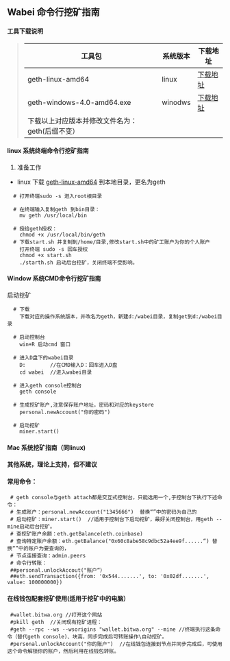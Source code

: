 

## Wabei 命令行挖矿指南

#### 工具下载说明

> |工具包|系统版本|下载地址|
> |-|-|-|
> |geth-linux-amd64|linux|[下载地址](https://github.com/wabei/miner/raw/master/geth-linux-amd64/geth.zip)|
> |geth-windows-4.0-amd64.exe|winodws|[下载地址](https://github.com/wabei/miner/raw/master/geth-windows-4.0-amd64.exe/geth)|
> |下载以上对应版本并修改文件名为：geth(后缀不变）|
#### linux 系统终端命令行挖矿指南

  1. 准备工作
	
  - linux 下载 [geth-linux-amd64](https://github.com/wabei/miner/geth-linux-amd64) 到本地目录，更名为geth
````
  # 打开终端sudo -s 进入root根目录
  
  # 在终端输入复制geth 到bin目录：
    mv geth /usr/local/bin  

  # 授给geth授权：
    chmod +x /usr/local/bin/geth
  # 下载start.sh 并复制到/home/目录,修改start.sh中的矿工账户为你的个人账户
    打开终端 sudo -s 回车授权
    chmod +x start.sh
    ./starth.sh 启动后台挖矿，关闭终端不受影响。    
````
#### Window 系统CMD命令行挖矿指南
 
 启动挖矿
 
````
  # 下载
    下载对应的操作系统版本，并改名为geth，新建d:/wabei目录，复制get到d:/wabei目录

  # 启动控制台
    win+R 启动cmd 窗口

  # 进入D盘下的wabei目录
    D:        //在CMD输入D：回车进入D盘
    cd wabei  //进入wabei目录

  # 进入geth console控制台
    geth console 

  # 生成挖矿账户,注意保存账户地址，密码和对应的keystore
    personal.newAccount("你的密码")

  # 启动挖矿
    miner.start()  
```` 
#### Mac 系统挖矿指南（同linux)
#### 其他系统，理论上支持，但不建议
#### 常用命令：
     # geth console与geth attach都是交互式控制台，只能选用一个,于控制台下执行下述命令：
     # 生成账户：personal.newAccount("1345666")  替换“”中的密码为自己的
     # 启动挖矿：miner.start()  //适用于控制台下启动挖矿，最好关闭控制台，用geth --mine启动后台挖矿。
     # 查挖矿账户余额：eth.getBalance(eth.coinbase)
     # 查询特定账户余额：eth.getBalance("0x60c8abe58c9dbc52a4ee9f......“) 替换“”中的账户为要查询的， 
     # 节点连接查询：admin.peers 
     # 命令行转账：
     ##personal.unlockAccout("账户“）
     ##eth.sendTransaction({from: '0x544.......', to: '0x02df.......', value: 100000000}) 
#### 在线钱包配套挖矿使用(适用于挖矿中的电脑）
     #wallet.bitwa.org //打开这个网站
     #pkill geth  //关闭现有挖矿进程：
     #geth --rpc --ws --wsorigins "wallet.bitwa.org" --mine //终端执行这条命令（替代geth console)、块高，同步完成后可转账操作\自动挖矿。
     #personal.unlockAccount("你的账户")  //在线钱包连接到节点并同步完成后，可使用这个命令解锁你的账户，然后利用在线钱包转账。

